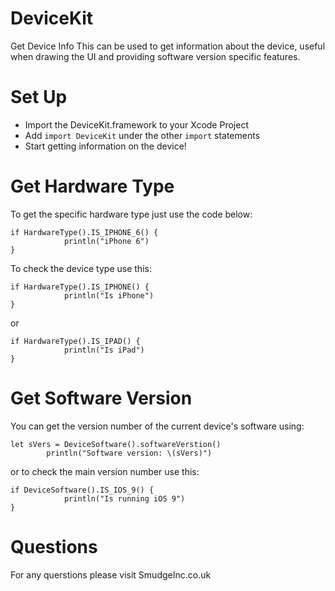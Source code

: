 # DeviceKit
Get Device Info
This can be used to get information about the device, useful when drawing the UI and providing software version specific features.

# Set Up
- Import the DeviceKit.framework to your Xcode Project
- Add ```import DeviceKit``` under the other ```import``` statements
- Start getting information on the device!

# Get Hardware Type
To get the specific hardware type just use the code below:
```
if HardwareType().IS_IPHONE_6() {
            println("iPhone 6")
}
```
To check the device type use this: 
```
if HardwareType().IS_IPHONE() {
            println("Is iPhone")
}
```
or
```
if HardwareType().IS_IPAD() {
            println("Is iPad")
}
```

# Get Software Version

You can get the version number of the current device's software using:
```
let sVers = DeviceSoftware().softwareVerstion()
        println("Software version: \(sVers)")
```

or to check the main version number use this:
```
if DeviceSoftware().IS_IOS_9() {
            println("Is running iOS 9")            
}
```

# Questions
For any querstions please visit SmudgeInc.co.uk
